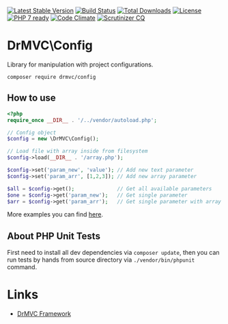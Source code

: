 [![Latest Stable Version](https://poser.pugx.org/drmvc/config/v/stable)](https://packagist.org/packages/drmvc/config)
[![Build Status](https://travis-ci.org/drmvc/config.svg?branch=master)](https://travis-ci.org/drmvc/config)
[![Total Downloads](https://poser.pugx.org/drmvc/config/downloads)](https://packagist.org/packages/drmvc/config)
[![License](https://poser.pugx.org/drmvc/config/license)](https://packagist.org/packages/drmvc/config)
[![PHP 7 ready](https://php7ready.timesplinter.ch/drmvc/config/master/badge.svg)](https://travis-ci.org/drmvc/config)
[![Code Climate](https://codeclimate.com/github/drmvc/config/badges/gpa.svg)](https://codeclimate.com/github/drmvc/config)
[![Scrutinizer CQ](https://scrutinizer-ci.com/g/drmvc/config/badges/quality-score.png?b=master)](https://scrutinizer-ci.com/g/drmvc/config/)

# DrMVC\Config

Library for manipulation with project configurations.

    composer require drmvc/config

## How to use

```php
<?php
require_once __DIR__ . '/../vendor/autoload.php';

// Config object
$config = new \DrMVC\Config();

// Load file with array inside from filesystem
$config->load(__DIR__ . '/array.php');

$config->set('param_new', 'value'); // Add new text parameter
$config->set('param_arr', [1,2,3]); // Add new array parameter

$all = $config->get();              // Get all available parameters
$one = $config->get('param_new');   // Get single parameter
$arr = $config->get('param_arr');   // Get single parameter with array
```

More examples you can find [here](extra).

## About PHP Unit Tests

First need to install all dev dependencies via `composer update`, then
you can run tests by hands from source directory via `./vendor/bin/phpunit` command.

# Links

* [DrMVC Framework](https://drmvc.com)
